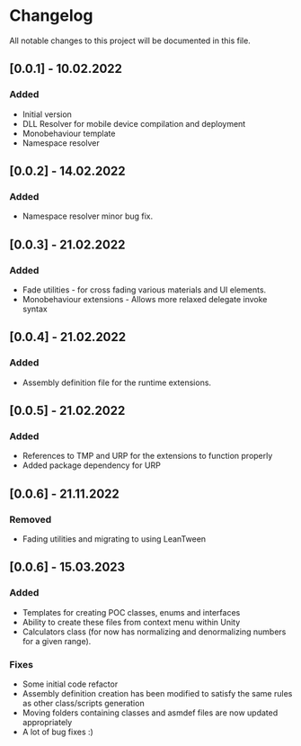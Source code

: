 # Changelog
All notable changes to this project will be documented in this file.

## [0.0.1] - 10.02.2022
### Added
- Initial version
- DLL Resolver for mobile device compilation and deployment
- Monobehaviour template
- Namespace resolver

## [0.0.2] - 14.02.2022
### Added
- Namespace resolver minor bug fix.
 
## [0.0.3] - 21.02.2022
### Added
- Fade utilities - for cross fading various materials and UI elements.
- Monobehaviour extensions - Allows more relaxed delegate invoke syntax

## [0.0.4] - 21.02.2022
### Added
- Assembly definition file for the runtime extensions.

## [0.0.5] - 21.02.2022
### Added
- References to TMP and URP for the extensions to function properly
- Added package dependency for URP

## [0.0.6] - 21.11.2022
### Removed
- Fading utilities and migrating to using LeanTween

## [0.0.6] - 15.03.2023
### Added
- Templates for creating POC classes, enums and interfaces
- Ability to create these files from context menu within Unity
- Calculators class (for now has normalizing and denormalizing numbers for a given range).
### Fixes
- Some initial code refactor
- Assembly definition creation has been modified to satisfy the same rules as other class/scripts generation
- Moving folders containing classes and asmdef files are now updated appropriately
- A lot of bug fixes :) 